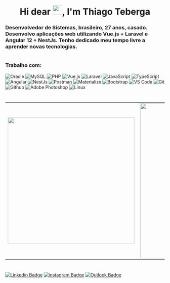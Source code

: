 <h1 align="center">Hi dear <img src="https://raw.githubusercontent.com/kaueMarques/kaueMarques/master/hi.gif" width="30px">, I'm <b>Thiago Teberga</b></h1>
<h3 align="left">Desenvolvedor de Sistemas, brasileiro, 27 anos, casado. Desenvolvo aplicações web utilizando Vue.js + Laravel e Angular 12 + NestJs. Tenho dedicado meu tempo livre a aprender novas tecnologias.</h3>

#

### Trabalho com:

![Oracle](https://img.shields.io/badge/mysql-%2300f.svg?style=for-the-badge&logo=mysql&logoColor=white)
![MySQL](https://img.shields.io/badge/oracle-%23F00000.svg?style=for-the-badge&logo=oracle&logoColor=white)
![PHP](https://img.shields.io/badge/php-%23777BB4.svg?style=for-the-badge&logo=php&logoColor=white)
![Vue.js](https://img.shields.io/badge/Vue.js-35495E?style=for-the-badge&logo=vuedotjs&logoColor=4FC08D)
![Laravel](https://img.shields.io/badge/laravel-%23FF2D20.svg?style=for-the-badge&logo=laravel&logoColor=white)
![JavaScript](https://img.shields.io/badge/javascript-%23323330.svg?style=for-the-badge&logo=javascript&logoColor=%23F7DF1E)
![TypeScript](https://img.shields.io/badge/typescript-%23007ACC.svg?style=for-the-badge&logo=typescript&logoColor=white)
![Angular](https://img.shields.io/badge/Angular-DD0031?style=for-the-badge&logo=angular&logoColor=white)
![NestJs](https://img.shields.io/badge/nestjs-%23E0234E.svg?style=for-the-badge&logo=nestjs&logoColor=white)
![Postman](https://img.shields.io/badge/Postman-FF6C37?style=for-the-badge&logo=Postman&logoColor=white)
![Materialize](https://img.shields.io/badge/-materialize--css-ff69b4?style=for-the-badge&logo=materialize--css&logoColor=white)
![Bootstrap](https://img.shields.io/badge/bootstrap-%23563D7C.svg?style=for-the-badge&logo=bootstrap&logoColor=white)
![VS Code](https://img.shields.io/badge/VS%20Code-0078d7.svg?style=for-the-badge&logo=visual-studio-code&logoColor=white)
![Git](https://img.shields.io/badge/git-%23F05033.svg?style=for-the-badge&logo=git&logoColor=white)
![Github](https://img.shields.io/badge/github-%23121011.svg?style=for-the-badge&logo=github&logoColor=white)
![Adobe Photoshop](https://img.shields.io/badge/adobephotoshop-%2331A8FF.svg?style=for-the-badge&logo=adobephotoshop&logoColor=white)
![Linux](https://img.shields.io/badge/Linux-FCC624?style=for-the-badge&logo=linux&logoColor=black)

#


<div>
    <table>
    	<tr>
    		<td>
    			<img width="400px" align="left" src="https://github-readme-stats.vercel.app/api/top-langs/?username=thiagoteberga&layout=compact&theme=dracula&hide_border=true"/>
    		</td>
    		<td>
    			<img width="490px" align="left" src="https://github-readme-stats.vercel.app/api?username=thiagoteberga&show_icons=true&theme=dracula&hide_border=true"/>
    		</td>
    	</tr>
    </table>
</div>

#

[![Linkedin Badge](https://img.shields.io/badge/linkedin-%230077B5.svg?style=for-the-badge&logo=linkedin&logoColor=white&link=https://www.linkedin.com/in/thiagoteberga/)](https://www.linkedin.com/in/thiagoteberga/)
[![instagram Badge](https://img.shields.io/badge/ThiagoTeberga-%23E4405F.svg?style=for-the-badge&logo=Instagram&logoColor=white&link=https://www.instagram.com/thiagoteberga/)](https://www.instagram.com/thiagoteberga/)
[![Outlook Badge](https://img.shields.io/badge/Microsoft_Outlook-0078D4?style=for-the-badge&logo=microsoft-outlook&logoColor=white&link=mailto:thiagoteberga@live.com)](mailto:thiagoteberga@live.com)
